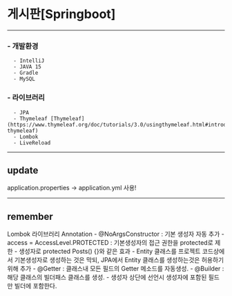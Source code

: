 # 게시판[Springboot]


***

### - 개발환경
      - IntelliJ
      - JAVA 15
      - Gradle
      - MySQL
### - 라이브러리
      - JPA
      - Thymeleaf [Thymeleaf] (https://www.thymeleaf.org/doc/tutorials/3.0/usingthymeleaf.html#introducing-thymeleaf)
      - Lombok
      - LiveReload
      
      
      
***
## update

application.properties -> application.yml 사용!



***
 ## remember
 
 Lombok 라이브러리 Annotation 
    - @NoArgsConstructor : 기본 생성자 자동 추가
        - access = AccessLevel.PROTECTED : 기본생성자의 접근 권한을 protected로 제한
        - 생성자로 protected Posts() {}와 같은 효과
        - Entity 클래스를 프로젝트 코드상에서 기본생성자로 생성하는 것은 막되, JPA에서 Entity 클래스를 생성하는것은 허용하기 위해 추가
    - @Getter : 클래스내 모든 필드의 Getter 메소드를 자동생성.
    - @Builder : 해당 클래스의 빌더패스 클래스를 생성.
        - 생성자 상단에 선언시 생성자에 포함된 필드만 빌더에 포함한다.
